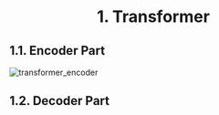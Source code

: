 <h1 align='center'> 1. Transformer </h1>
<h2> 1.1. Encoder Part </h2>

![transformer_encoder](https://github.com/MarsSeo/Build-My-Own-Models/assets/103374757/c39e50ac-09bb-45ba-846d-31fb54f1d8a6)

<h2> 1.2. Decoder Part </h2>

